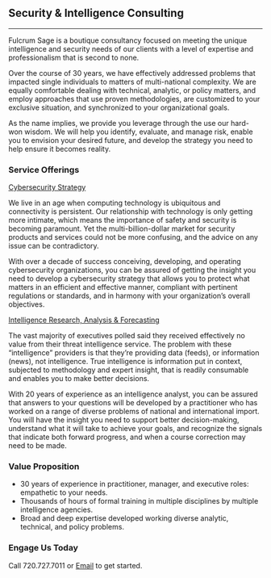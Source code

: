 ## Security & Intelligence Consulting
***

Fulcrum Sage is a boutique consultancy focused on meeting the unique intelligence and security needs of our clients with a level of expertise and professionalism that is second to none.

Over the course of 30 years, we have effectively addressed problems that impacted single individuals to matters of multi-national complexity. We are equally comfortable dealing with technical, analytic, or policy matters, and employ approaches that use proven methodologies, are customized to your exclusive situation, and synchronized to your organizational goals.

As the name implies, we provide you leverage through the use our hard-won wisdom. We will help you identify, evaluate, and manage risk, enable you to envision your desired future, and develop the strategy you need to help ensure it becomes reality.


### Service Offerings

<ins>Cybersecurity Strategy</ins>

We live in an age when computing technology is ubiquitous and connectivity is persistent. Our relationship with technology is only getting more intimate, which means the importance of safety and security is becoming paramount. Yet the multi-billion-dollar market for security products and services could not be more confusing, and the advice on any issue can be contradictory.

With over a decade of success conceiving, developing, and operating cybersecurity organizations, you can be assured of getting the insight you need to develop a cybersecurity strategy that allows you to protect what matters in an efficient and effective manner, compliant with pertinent regulations or standards, and in harmony with your organization’s overall objectives.


<ins>Intelligence Research, Analysis & Forecasting</ins>

The vast majority of executives polled said they received effectively no value from their threat intelligence service. The problem with these “intelligence” providers is that they’re providing data (feeds), or information (news), not intelligence. True intelligence is information put in context, subjected to methodology and expert insight, that is readily consumable and enables you to make better decisions. 

With 20 years of experience as an intelligence analyst, you can be assured that answers to your questions will be developed by a practitioner who has worked on a range of diverse problems of national and international import. You will have the insight you need to support better decision-making, understand what it will take to achieve your goals, and recognize the signals that indicate both forward progress, and when a course correction may need to be made.

### Value Proposition

* 30 years of experience in practitioner, manager, and executive roles: empathetic to your needs.
* Thousands of hours of formal training in multiple disciplines by multiple intelligence agencies. 
* Broad and deep expertise developed working diverse analytic, technical, and policy problems.

### Engage Us Today

Call 720.727.7011 or [Email](mailto:michael@fulcrumsage.com) to get started.
